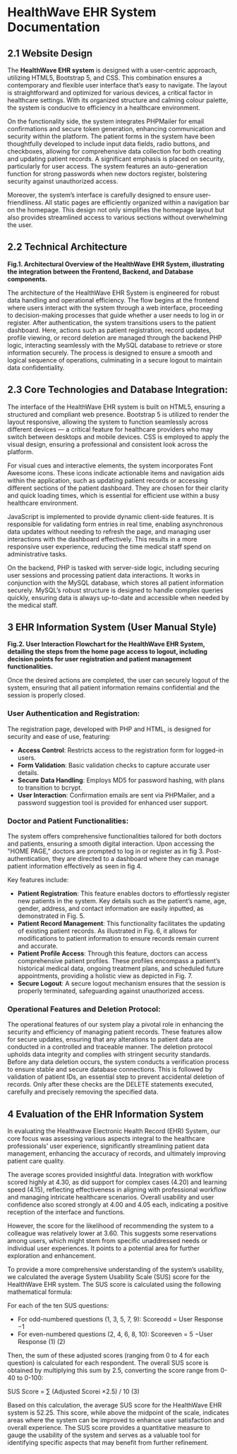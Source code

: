 # HealthWave EHR System Documentation

## 2.1 Website Design

The **HealthWave EHR system** is designed with a user-centric approach, utilizing HTML5, Bootstrap 5, and CSS. This combination ensures a contemporary and flexible user interface that’s easy to navigate. The layout is straightforward and optimized for various devices, a critical factor in healthcare settings. With its organized structure and calming colour palette, the system is conducive to efficiency in a healthcare environment.

On the functionality side, the system integrates PHPMailer for email confirmations and secure token generation, enhancing communication and security within the platform. The patient forms in the system have been thoughtfully developed to include input data fields, radio buttons, and checkboxes, allowing for comprehensive data collection for both creating and updating patient records. A significant emphasis is placed on security, particularly for user access. The system features an auto-generation function for strong passwords when new doctors register, bolstering security against unauthorized access.

Moreover, the system’s interface is carefully designed to ensure user-friendliness. All static pages are efficiently organized within a navigation bar on the homepage. This design not only simplifies the homepage layout but also provides streamlined access to various sections without overwhelming the user.

## 2.2 Technical Architecture

**Fig.1. Architectural Overview of the HealthWave EHR System, illustrating the integration between the Frontend, Backend, and Database components.**

The architecture of the HealthWave EHR System is engineered for robust data handling and operational efficiency. The flow begins at the frontend where users interact with the system through a web interface, proceeding to decision-making processes that guide whether a user needs to log in or register. After authentication, the system transitions users to the patient dashboard. Here, actions such as patient registration, record updates, profile viewing, or record deletion are managed through the backend PHP logic, interacting seamlessly with the MySQL database to retrieve or store information securely. The process is designed to ensure a smooth and logical sequence of operations, culminating in a secure logout to maintain data confidentiality.

## 2.3 Core Technologies and Database Integration:

The interface of the HealthWave EHR system is built on HTML5, ensuring a structured and compliant web presence. Bootstrap 5 is utilized to render the layout responsive, allowing the system to function seamlessly across different devices — a critical feature for healthcare providers who may switch between desktops and mobile devices. CSS is employed to apply the visual design, ensuring a professional and consistent look across the platform.

For visual cues and interactive elements, the system incorporates Font Awesome icons. These icons indicate actionable items and navigation aids within the application, such as updating patient records or accessing different sections of the patient dashboard. They are chosen for their clarity and quick loading times, which is essential for efficient use within a busy healthcare environment.

JavaScript is implemented to provide dynamic client-side features. It is responsible for validating form entries in real time, enabling asynchronous data updates without needing to refresh the page, and managing user interactions with the dashboard effectively. This results in a more responsive user experience, reducing the time medical staff spend on administrative tasks.

On the backend, PHP is tasked with server-side logic, including securing user sessions and processing patient data interactions. It works in conjunction with the MySQL database, which stores all patient information securely. MySQL’s robust structure is designed to handle complex queries quickly, ensuring data is always up-to-date and accessible when needed by the medical staff.

## 3 EHR Information System (User Manual Style)

**Fig.2. User Interaction Flowchart for the HealthWave EHR System, detailing the steps from the home page access to logout, including decision points for user registration and patient management functionalities.**

Once the desired actions are completed, the user can securely logout of the system, ensuring that all patient information remains confidential and the session is properly closed.

### User Authentication and Registration:

The registration page, developed with PHP and HTML, is designed for security and ease of use, featuring:

- **Access Control**: Restricts access to the registration form for logged-in users.
- **Form Validation**: Basic validation checks to capture accurate user details.
- **Secure Data Handling**: Employs MD5 for password hashing, with plans to transition to bcrypt.
- **User Interaction**: Confirmation emails are sent via PHPMailer, and a password suggestion tool is provided for enhanced user support.

### Doctor and Patient Functionalities:

The system offers comprehensive functionalities tailored for both doctors and patients, ensuring a smooth digital interaction. Upon accessing the "HOME PAGE," doctors are prompted to log in or register as in fig 3. Post-authentication, they are directed to a dashboard where they can manage patient information effectively as seen in fig 4.

Key features include:

- **Patient Registration**: This feature enables doctors to effortlessly register new patients in the system. Key details such as the patient’s name, age, gender, address, and contact information are easily inputted, as demonstrated in Fig. 5.
- **Patient Record Management**: This functionality facilitates the updating of existing patient records. As illustrated in Fig. 6, it allows for modifications to patient information to ensure records remain current and accurate.
- **Patient Profile Access**: Through this feature, doctors can access comprehensive patient profiles. These profiles encompass a patient’s historical medical data, ongoing treatment plans, and scheduled future appointments, providing a holistic view as depicted in Fig. 7.
- **Secure Logout**: A secure logout mechanism ensures that the session is properly terminated, safeguarding against unauthorized access.

### Operational Features and Deletion Protocol:

The operational features of our system play a pivotal role in enhancing the security and efficiency of managing patient records. These features allow for secure updates, ensuring that any alterations to patient data are conducted in a controlled and traceable manner. The deletion protocol upholds data integrity and complies with stringent security standards. Before any data deletion occurs, the system conducts a verification process to ensure stable and secure database connections. This is followed by validation of patient IDs, an essential step to prevent accidental deletion of records. Only after these checks are the DELETE statements executed, carefully and precisely removing the specified data.

## 4 Evaluation of the EHR Information System

In evaluating the Healthwave Electronic Health Record (EHR) System, our core focus was assessing various aspects integral to the healthcare professionals’ user experience, significantly streamlining patient data management, enhancing the accuracy of records, and ultimately improving patient care quality.

The average scores provided insightful data. Integration with workflow scored highly at 4.30, as did support for complex cases (4.20) and learning speed (4.15), reflecting effectiveness in aligning with professional workflow and managing intricate healthcare scenarios. Overall usability and user confidence also scored strongly at 4.00 and 4.05 each, indicating a positive reception of the interface and functions.

However, the score for the likelihood of recommending the system to a colleague was relatively lower at 3.60. This suggests some reservations among users, which might stem from specific unaddressed needs or individual user experiences. It points to a potential area for further exploration and enhancement.

To provide a more comprehensive understanding of the system’s usability, we calculated the average System Usability Scale (SUS) score for the HealthWave EHR system. The SUS score is calculated using the following mathematical formula:

For each of the ten SUS questions:

- For odd-numbered questions (1, 3, 5, 7, 9): Scoreodd = User Response −1
- For even-numbered questions (2, 4, 6, 8, 10): Scoreeven = 5 −User Response (1) (2)

Then, the sum of these adjusted scores (ranging from 0 to 4 for each question) is calculated for each respondent. The overall SUS score is obtained by multiplying this sum by 2.5, converting the score range from 0-40 to 0-100:

SUS Score = ∑ (Adjusted Scorei ×2.5) / 10 (3)

Based on this calculation, the average SUS score for the HealthWave EHR system is 52.25. This score, while above the midpoint of the scale, indicates areas where the system can be improved to enhance user satisfaction and overall experience. The SUS score provides a quantitative measure to gauge the usability of the system and serves as a valuable tool for identifying specific aspects that may benefit from further refinement.

